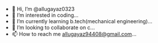 - 👋 Hi, I’m @allugayaz0323
- 👀 I’m interested in coding...
- 🌱 I’m currently learning b.tech(mechanical engineering)...
- 💞️ I’m looking to collaborate on c...
- 📫 How to reach me allugayaz94408@gmail.com...

<!---
allugayaz0323/allugayaz0323 is a ✨ special ✨ repository because its `README.md` (this file) appears on your GitHub profile.
You can click the Preview link to take a look at your changes.
--->

